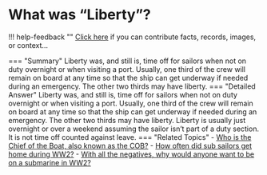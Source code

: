 # What was “Liberty”?

!!! help-feedback ""
    <a href="/feedback/" data-feedback-link>Click here</a>
    if you can contribute facts, records, images, or context…

<a id="summary"></a>
=== "Summary"
    Liberty was, and still is, time off for sailors when not on duty overnight or when visiting a port. Usually, one third of the crew will remain on board at any time so that the ship can get underway if needed during an emergency. The other two thirds may have liberty.
=== "Detailed Answer"
    Liberty was, and still is, time off for sailors when not on duty overnight or when visiting a port.  Usually, one third of the crew will remain on board at any time so that the ship can get underway if needed during an emergency.  The other two thirds may have liberty.  Liberty is usually just overnight or over a weekend assuming the sailor isn’t part of a duty section.  It is not time off counted against leave.
=== "Related Topics"
    - [Who is the Chief of the Boat, also known as the COB?](./who-is-the-chief-of-the-boat-also-known-as-the-cob.md#summary)
    - [How often did sub sailors get home during WW2?](./how-often-did-sub-sailors-get-home-during-ww2.md#summary)
    - [With all the negatives, why would anyone want to be on a submarine in WW2?](./with-all-the-negatives-why-would-anyone-want-to-be-on-a-submarine-in-ww2.md#summary)